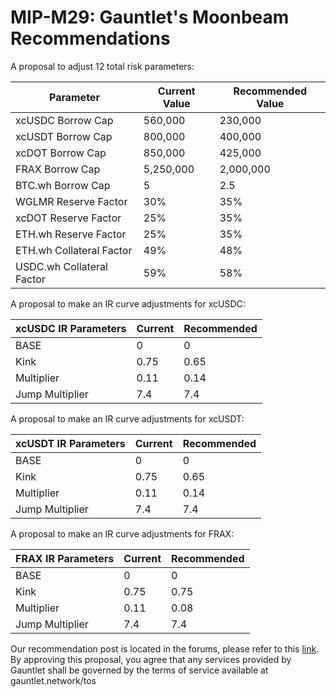 # MIP-M29: Gauntlet's Moonbeam Recommendations

A proposal to adjust 12 total risk parameters:

| Parameter                 | Current Value | Recommended Value |
| ------------------------- | ------------- | ----------------- |
| xcUSDC Borrow Cap         | 560,000       | 230,000           |
| xcUSDT Borrow Cap         | 800,000       | 400,000           |
| xcDOT Borrow Cap          | 850,000       | 425,000           |
| FRAX Borrow Cap           | 5,250,000     | 2,000,000         |
| BTC.wh Borrow Cap         | 5             | 2.5               |
| WGLMR Reserve Factor      | 30%           | 35%               |
| xcDOT Reserve Factor      | 25%           | 35%               |
| ETH.wh Reserve Factor     | 25%           | 35%               |
| ETH.wh Collateral Factor  | 49%           | 48%               |
| USDC.wh Collateral Factor | 59%           | 58%               |

A proposal to make an IR curve adjustments for xcUSDC:

| xcUSDC IR Parameters | Current | Recommended |
| -------------------- | ------- | ----------- |
| BASE                 | 0       | 0           |
| Kink                 | 0.75    | 0.65        |
| Multiplier           | 0.11    | 0.14        |
| Jump Multiplier      | 7.4     | 7.4         |

A proposal to make an IR curve adjustments for xcUSDT:

| xcUSDT IR Parameters | Current | Recommended |
| -------------------- | ------- | ----------- |
| BASE                 | 0       | 0           |
| Kink                 | 0.75    | 0.65        |
| Multiplier           | 0.11    | 0.14        |
| Jump Multiplier      | 7.4     | 7.4         |

A proposal to make an IR curve adjustments for FRAX:

| FRAX IR Parameters | Current | Recommended |
| ------------------ | ------- | ----------- |
| BASE               | 0       | 0           |
| Kink               | 0.75    | 0.75        |
| Multiplier         | 0.11    | 0.08        |
| Jump Multiplier    | 7.4     | 7.4         |

Our recommendation post is located in the forums, please refer to this
[link](https://forum.moonwell.fi/t/gauntlet-s-base-moonbeam-moonriver-recommendations-2024-05-29/957?u=gauntlet).
By approving this proposal, you agree that any services provided by Gauntlet
shall be governed by the terms of service available at gauntlet.network/tos
